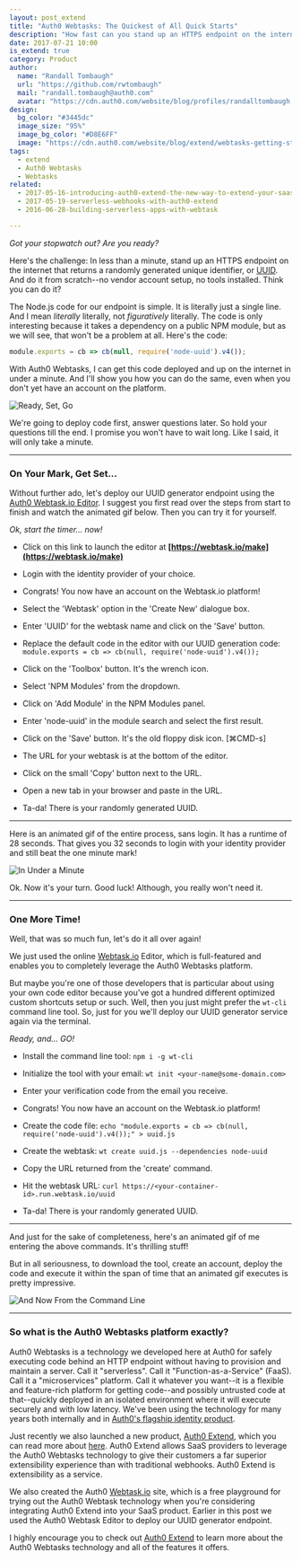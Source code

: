 ```yaml
---
layout: post_extend
title: "Auth0 Webtasks: The Quickest of All Quick Starts"
description: "How fast can you stand up an HTTPS endpoint on the internet? With Auth0 Webtasks, you can go from code to done in less than a minute."
date: 2017-07-21 10:00
is_extend: true
category: Product
author: 
  name: "Randall Tombaugh"
  url: "https://github.com/rwtombaugh"
  mail: "randall.tombaugh@auth0.com"
  avatar: "https://cdn.auth0.com/website/blog/profiles/randalltombaugh.png"
design: 
  bg_color: "#3445dc"
  image_size: "95%"
  image_bg_color: "#D8E6FF"
  image: "https://cdn.auth0.com/website/blog/extend/webtasks-getting-started/stopwatch.png"
tags: 
  - extend
  - Auth0 Webtasks
  - Webtasks
related:
  - 2017-05-16-introducing-auth0-extend-the-new-way-to-extend-your-saas
  - 2017-05-19-serverless-webhooks-with-auth0-extend
  - 2016-06-28-building-serverless-apps-with-webtask

---
```


*Got your stopwatch out? Are you ready?*

Here's the challenge: In less than a minute, stand up an HTTPS endpoint on the internet that returns a randomly generated unique identifier, or [UUID](https://en.wikipedia.org/wiki/Universally_unique_identifier). And do it from scratch--no vendor account setup, no tools installed. Think you can do it?

The Node.js code for our endpoint is simple. It is literally just a single line. And I mean *literally* literally, not *figuratively* literally. The code is only interesting because it takes a dependency on a public NPM module, but as we will see, that won't be a problem at all. Here's the code:

```javascript
module.exports = cb => cb(null, require('node-uuid').v4());
```

With Auth0 Webtasks, I can get this code deployed and up on the internet in under a minute. And I'll show you how you can do the same, even when you don't yet have an account on the platform.

![Ready, Set, Go](https://cdn.auth0.com/website/blog/extend/webtasks-getting-started/stopwatch.jpg)

We're going to deploy code first, answer questions later. So hold your questions till the end. I promise you won't have to wait long. Like I said, it will only take a minute.

---

### On Your Mark, Get Set...

Without further ado, let's deploy our UUID generator endpoint using the [Auth0 Webtask.io Editor](https://webtask.io/make). I suggest you first read over the steps from start to finish and watch the animated gif below. Then you can try it for yourself. 

*Ok, start the timer... now!*

- Click on this link to launch the editor at **[https://webtask.io/make](https://webtask.io/make)**

- Login with the identity provider of your choice. 

- Congrats! You now have an account on the Webtask.io platform!

- Select the 'Webtask' option in the 'Create New' dialogue box.

- Enter 'UUID' for the webtask name and click on the 'Save' button.

- Replace the default code in the editor with our UUID generation code: `module.exports = cb => cb(null, require('node-uuid').v4());`

- Click on the 'Toolbox' button. It's the wrench icon.

- Select 'NPM Modules' from the dropdown.

- Click on 'Add Module' in the NPM Modules panel.

- Enter 'node-uuid' in the module search and select the first result.

- Click on the 'Save' button. It's the old floppy disk icon. [⌘CMD-s]

- The URL for your webtask is at the bottom of the editor.

- Click on the small 'Copy' button next to the URL.

- Open a new tab in your browser and paste in the URL.

- Ta-da! There is your randomly generated UUID.

---

Here is an animated gif of the entire process, sans login. It has a runtime of 28 seconds. That gives you 32 seconds to login with your identity provider and still beat the one minute mark!

![In Under a Minute](https://cdn.auth0.com/website/blog/extend/webtasks-getting-started/editor2.gif)

Ok. Now it's your turn. Good luck! Although, you really won't need it.

---

### One More Time!

Well, that was so much fun, let's do it all over again! 

We just used the online [Webtask.io](https://webtask.io/make) Editor, which is full-featured and enables you to completely leverage the Auth0 Webtasks platform. 

But maybe you're one of those developers that is particular about using your own code editor because you've got a hundred different optimized custom shortcuts setup or such. Well, then you just might prefer the `wt-cli` command line tool. So, just for you we'll deploy our UUID generator service again via the terminal. 

*Ready, and... GO!*

- Install the command line tool: `npm i -g wt-cli`

- Initialize the tool with your email: `wt init <your-name@some-domain.com>`

- Enter your verification code from the email you receive.

- Congrats! You now have an account on the Webtask.io platform!

- Create the code file: `echo "module.exports = cb => cb(null, require('node-uuid').v4());" > uuid.js`

- Create the webtask: `wt create uuid.js --dependencies node-uuid`

- Copy the URL returned from the 'create' command.

- Hit the webtask URL: `curl https://<your-container-id>.run.webtask.io/uuid`

- Ta-da! There is your randomly generated UUID.

---

And just for the sake of completeness, here's an animated gif of me entering the above commands. It's thrilling stuff!

But in all seriousness, to download the tool, create an account, deploy the code and execute it within the span of time that an animated gif executes is pretty impressive.

![And Now From the Command Line](https://cdn.auth0.com/website/blog/extend/webtasks-getting-started/cmd-line.gif)

---

### So what is the Auth0 Webtasks platform exactly?

Auth0 Webtasks is a technology we developed here at Auth0 for safely executing code behind an HTTP endpoint without having to provision and maintain a server. Call it "serverless". Call it "Function-as-a-Service" (FaaS). Call it a "microservices" platform. Call it whatever you want--it is a flexible and feature-rich platform for getting code--and possibly untrusted code at that--quickly deployed in an isolated environment where it will execute securely and with low latency. We've been using the technology for many years both internally and in [Auth0's flagship identity product](https://auth0.com).

Just recently we also launched a new product, [Auth0 Extend](https://authom.com/extend), which you can read more about [here](https://auth0.com/blog/introducing-auth0-extend-the-new-way-to-extend-your-saas/). Auth0 Extend allows SaaS providers to leverage the Auth0 Webtasks technology to give their customers a far superior extensibility experience than with traditional webhooks. Auth0 Extend is extensibility as a service.

We also created the Auth0 [Webtask.io](https://webtask.io/) site, which is a free playground for trying out the Auth0 Webtask technology when you're considering integrating Auth0 Extend into your SaaS product. Earlier in this post we used the Auth0 Webtask Editor to deploy our UUID generator endpoint.

I highly encourage you to check out [Auth0 Extend](https://authom.com/extend) to learn more about the Auth0 Webtasks technology and all of the features it offers.



